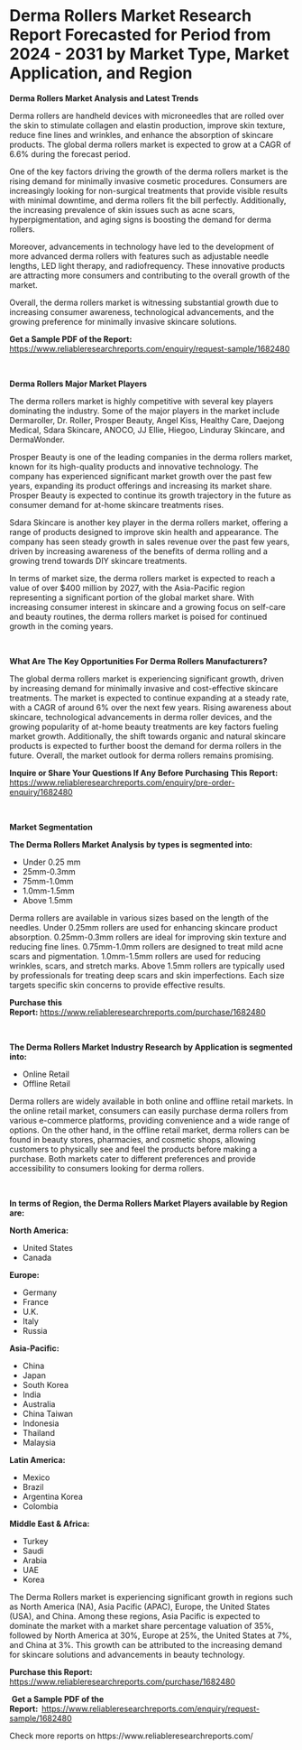 <p><h1>Derma Rollers Market Research Report Forecasted for Period from 2024 -  2031 by Market Type, Market Application, and Region</h1></p><p><strong>Derma Rollers Market Analysis and Latest Trends</strong></p>
<p><p>Derma rollers are handheld devices with microneedles that are rolled over the skin to stimulate collagen and elastin production, improve skin texture, reduce fine lines and wrinkles, and enhance the absorption of skincare products. The global derma rollers market is expected to grow at a CAGR of 6.6% during the forecast period.</p><p>One of the key factors driving the growth of the derma rollers market is the rising demand for minimally invasive cosmetic procedures. Consumers are increasingly looking for non-surgical treatments that provide visible results with minimal downtime, and derma rollers fit the bill perfectly. Additionally, the increasing prevalence of skin issues such as acne scars, hyperpigmentation, and aging signs is boosting the demand for derma rollers.</p><p>Moreover, advancements in technology have led to the development of more advanced derma rollers with features such as adjustable needle lengths, LED light therapy, and radiofrequency. These innovative products are attracting more consumers and contributing to the overall growth of the market.</p><p>Overall, the derma rollers market is witnessing substantial growth due to increasing consumer awareness, technological advancements, and the growing preference for minimally invasive skincare solutions.</p></p>
<p><strong>Get a Sample PDF of the Report:&nbsp;</strong> <a href="https://www.reliableresearchreports.com/enquiry/request-sample/1682480">https://www.reliableresearchreports.com/enquiry/request-sample/1682480</a></p>
<p>&nbsp;</p>
<p><strong>Derma Rollers Major Market Players</strong></p>
<p><p>The derma rollers market is highly competitive with several key players dominating the industry. Some of the major players in the market include Dermaroller, Dr. Roller, Prosper Beauty, Angel Kiss, Healthy Care, Daejong Medical, Sdara Skincare, ANOCO, JJ Ellie, Hiegoo, Linduray Skincare, and DermaWonder.</p><p>Prosper Beauty is one of the leading companies in the derma rollers market, known for its high-quality products and innovative technology. The company has experienced significant market growth over the past few years, expanding its product offerings and increasing its market share. Prosper Beauty is expected to continue its growth trajectory in the future as consumer demand for at-home skincare treatments rises.</p><p>Sdara Skincare is another key player in the derma rollers market, offering a range of products designed to improve skin health and appearance. The company has seen steady growth in sales revenue over the past few years, driven by increasing awareness of the benefits of derma rolling and a growing trend towards DIY skincare treatments.</p><p>In terms of market size, the derma rollers market is expected to reach a value of over $400 million by 2027, with the Asia-Pacific region representing a significant portion of the global market share. With increasing consumer interest in skincare and a growing focus on self-care and beauty routines, the derma rollers market is poised for continued growth in the coming years.</p></p>
<p>&nbsp;</p>
<p><strong>What Are The Key Opportunities For Derma Rollers Manufacturers?</strong></p>
<p><p>The global derma rollers market is experiencing significant growth, driven by increasing demand for minimally invasive and cost-effective skincare treatments. The market is expected to continue expanding at a steady rate, with a CAGR of around 6% over the next few years. Rising awareness about skincare, technological advancements in derma roller devices, and the growing popularity of at-home beauty treatments are key factors fueling market growth. Additionally, the shift towards organic and natural skincare products is expected to further boost the demand for derma rollers in the future. Overall, the market outlook for derma rollers remains promising.</p></p>
<p><strong>Inquire or Share Your Questions If Any Before Purchasing This Report:</strong> <a href="https://www.reliableresearchreports.com/enquiry/pre-order-enquiry/1682480">https://www.reliableresearchreports.com/enquiry/pre-order-enquiry/1682480</a></p>
<p>&nbsp;</p>
<p><strong>Market Segmentation</strong></p>
<p><strong>The Derma Rollers Market Analysis by types is segmented into:</strong></p>
<p><ul><li>Under 0.25 mm</li><li>25mm-0.3mm</li><li>75mm-1.0mm</li><li>1.0mm-1.5mm</li><li>Above 1.5mm</li></ul></p>
<p><p>Derma rollers are available in various sizes based on the length of the needles. Under 0.25mm rollers are used for enhancing skincare product absorption. 0.25mm-0.3mm rollers are ideal for improving skin texture and reducing fine lines. 0.75mm-1.0mm rollers are designed to treat mild acne scars and pigmentation. 1.0mm-1.5mm rollers are used for reducing wrinkles, scars, and stretch marks. Above 1.5mm rollers are typically used by professionals for treating deep scars and skin imperfections. Each size targets specific skin concerns to provide effective results.</p></p>
<p><strong>Purchase this Report:&nbsp;</strong><a href="https://www.reliableresearchreports.com/purchase/1682480">https://www.reliableresearchreports.com/purchase/1682480</a></p>
<p>&nbsp;</p>
<p><strong>The Derma Rollers Market Industry Research by Application is segmented into:</strong></p>
<p><ul><li>Online Retail</li><li>Offline Retail</li></ul></p>
<p><p>Derma rollers are widely available in both online and offline retail markets. In the online retail market, consumers can easily purchase derma rollers from various e-commerce platforms, providing convenience and a wide range of options. On the other hand, in the offline retail market, derma rollers can be found in beauty stores, pharmacies, and cosmetic shops, allowing customers to physically see and feel the products before making a purchase. Both markets cater to different preferences and provide accessibility to consumers looking for derma rollers.</p></p>
<p>&nbsp;</p>
<p><strong>In terms of Region, the Derma Rollers Market Players available by Region are:</strong></p>
<p>
    <p> <strong> North America: </strong>
        <ul>
            <li>United States</li>
            <li>Canada</li>
        </ul>
        </p> 
    <p> <strong> Europe: </strong>
        <ul>
            <li>Germany</li>
            <li>France</li>
            <li>U.K.</li>
            <li>Italy</li>
            <li>Russia</li>
        </ul>
        </p> 
    <p> <strong> Asia-Pacific: </strong>
        <ul>
            <li>China</li>
            <li>Japan</li>
            <li>South Korea</li>
            <li>India</li>
            <li>Australia</li>
            <li>China Taiwan</li>
            <li>Indonesia</li>
            <li>Thailand</li>
            <li>Malaysia</li>
        </ul>
        </p> 
    <p> <strong> Latin America: </strong>
        <ul>
            <li>Mexico</li>
            <li>Brazil</li>
            <li>Argentina Korea</li>
            <li>Colombia</li>
        </ul>
        </p> 
    <p> <strong> Middle East & Africa: </strong>
        <ul>
            <li>Turkey</li>
            <li>Saudi</li>
            <li>Arabia</li>
            <li>UAE</li>
            <li>Korea</li>
        </ul>
    </p>
    </p>
<p><p>The Derma Rollers market is experiencing significant growth in regions such as North America (NA), Asia Pacific (APAC), Europe, the United States (USA), and China. Among these regions, Asia Pacific is expected to dominate the market with a market share percentage valuation of 35%, followed by North America at 30%, Europe at 25%, the United States at 7%, and China at 3%. This growth can be attributed to the increasing demand for skincare solutions and advancements in beauty technology.</p></p>
<p><strong>Purchase this Report: </strong><a href="https://www.reliableresearchreports.com/purchase/1682480">https://www.reliableresearchreports.com/purchase/1682480</a></p>
<p>&nbsp;<strong>Get a Sample PDF of the Report:&nbsp;&nbsp;</strong><a href="https://www.reliableresearchreports.com/enquiry/request-sample/1682480">https://www.reliableresearchreports.com/enquiry/request-sample/1682480</a></p>
<p><strong></strong></p>
<p>Check more reports on https://www.reliableresearchreports.com/</p>